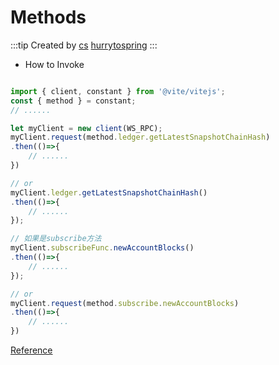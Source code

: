 # Methods

:::tip Created by
[cs](https://github.com/lovelycs)
[hurrytospring](https://github.com/hurrytospring)
:::


- How to Invoke

```javascript

import { client, constant } from '@vite/vitejs';
const { method } = constant;
// ......

let myClient = new client(WS_RPC);
myClient.request(method.ledger.getLatestSnapshotChainHash)
.then(()=>{
    // ......
})

// or
myClient.ledger.getLatestSnapshotChainHash()
.then(()=>{
    // ......
});

// 如果是subscribe方法
myClient.subscribeFunc.newAccountBlocks()
.then(()=>{
    // ......
});

// or
myClient.request(method.subscribe.newAccountBlocks)
.then(()=>{
    // ......
})
```

[Reference](/api/rpc/)
